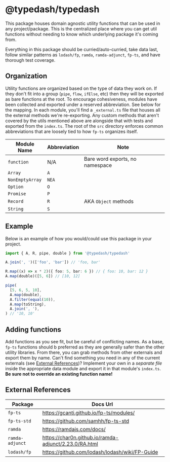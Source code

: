 # @typedash/typedash

This package houses domain agnostic utility functions that can be used in any project/package. This is the centralized place where you can get util
functions without needing to know which underlying package it's coming from.

Everything in this package should be curried/auto-curried, take data last, follow similar patterns as `lodash/fp`, `ramda`, `ramda-adjunct`, `fp-ts`,
and have thorough test coverage.

## Organization

Utility functions are organized based on the type of data they work on. If they don't fit into a group (`pipe`, `flow`, `ifElse`, etc) then they will be exported as bare functions at the root. To encourage cohesiveness, modules have been collected and exported under a reserved abbreviation. See below for the mapping. In each module, you'll find a `_external.ts` file that houses all the external methods we're re-exporting. Any custom methods that aren't covered by the utils mentioned above are alongside that with tests and exported from the `index.ts`. The root of the `src` directory enforces common abbreviations that are loosely tied to how `fp-ts` organizes itself.

| Module Name     | Abbreviation | Note                            |
| --------------- | ------------ | ------------------------------- |
| `function`      | N/A          | Bare word exports, no namespace |
| `Array`         | `A`          |                                 |
| `NonEmptyArray` | `NEA`        |                                 |
| `Option`        | `O`          |                                 |
| `Promise`       | `P`          |                                 |
| `Record`        | `R`          | AKA `Object` methods            |
| `String`        | `S`          |                                 |

## Example

Below is an example of how you would/could use this package in your project.

```ts
import { A, R, pipe, double } from '@typedash/typedash'

A.join(', ')(['foo', 'bar']) // 'foo, bar'

R.map((x) => x * 2)({ foo: 5, bar: 6 }) // { foo: 10, bar: 12 }
A.map(double)([5, 6]) // [10, 12]

pipe(
  [5, 6, 5, 10],
  A.map(double),
  A.filter(equal(10)),
  A.map(toString),
  A.join(', '),
) // '10, 10'
```

## Adding functions

Add functions as you see fit, but be careful of conflicting names. As a base, `fp-ts` functions should b preferred as they are generally safer than the other utility libraries. From there, you can grab methods from other externals and export them by name. Can't find something you need in any of the current externals (see [External References](#external-references))? Implement your own in a _separate file_ inside the appropriate data module and export it in that module's `index.ts`. **Be sure not to override an existing function name!**

## External References

| Package         | Docs Url                                              |
| --------------- | ----------------------------------------------------- |
| `fp-ts`         | https://gcanti.github.io/fp-ts/modules/               |
| `fp-ts-std`     | https://github.com/samhh/fp-ts-std                    |
| `ramda`         | https://ramdajs.com/docs/                             |
| `ramda-adjunct` | https://char0n.github.io/ramda-adjunct/2.23.0/RA.html |
| `lodash/fp`     | https://github.com/lodash/lodash/wiki/FP-Guide        |
